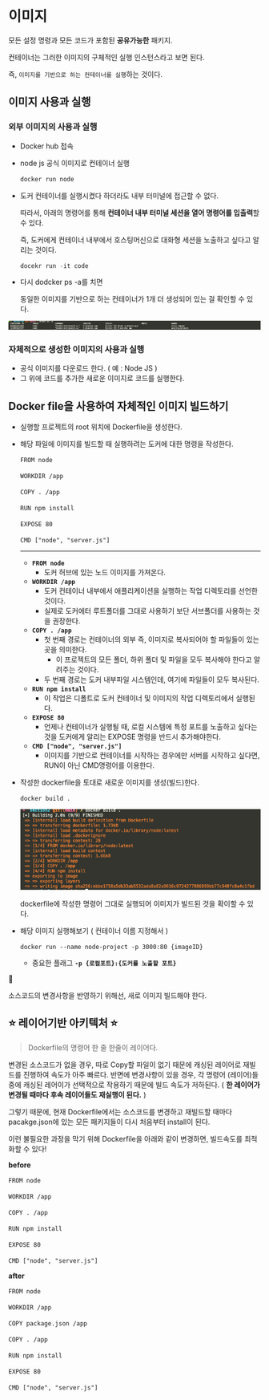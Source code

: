 # 이미지

모든 설정 명령과 모든 코드가 포함된 **공유가능한** 패키지.

컨테이너는 그러한 이미지의 구체적인 실행 인스턴스라고 보면 된다.

즉, `이미지를 기반으로 하는 컨테이너를 실행`하는 것이다.

## 이미지 사용과 실행

### 외부 이미지의 사용과 실행

- Docker hub 접속
- node js 공식 이미지로 컨테이너 실행
    
    ```python
    docker run node
    ```
    
- 도커 컨테이너를 실행시켰다 하더라도 내부 터미널에 접근할 수 없다.
    
    따라서, 아래의 명령어를 통해 **컨테이너 내부 터미널 세션을 열어 명령어를 입출력**할 수 있다. 
    
    즉, 도커에게 컨테이너 내부에서 호스팅머신으로 대화형 세션을 노출하고 싶다고 알리는 것이다.
    
    ```python
    docekr run -it code
    ```
    
- 다시 dodcker ps -a를 치면
    
    동일한 이미지를 기반으로 하는 컨테이너가 1개 더 생성되어 있는 걸 확인할 수 있다.
    
![스크린샷 2024-12-01 오후 7.54.05.png](../images/2_1.png)
    

### 자체적으로 생성한 이미지의 사용과 실행

- 공식 이미지를 다운로드 한다. ( 예 : Node JS )
- 그 위에 코드를 추가한 새로운 이미지로 코드를 실행한다.

## Docker file을 사용하여 자체적인 이미지 빌드하기

- 실행할 프로젝트의 root 위치에 Dockerfile을 생성한다.
- 해당 파일에 이미지를 빌드할 때 실행하려는 도커에 대한 명령을 작성한다.
    
    ```docker
    FROM node 
    
    WORKDIR /app
    
    COPY . /app
    
    RUN npm install
    
    EXPOSE 80
    
    CMD ["node", "server.js"]
    ```
    
    ---
    
    - **`FROM node`**
        - 도커 허브에 있는 노드 이미지를 가져온다.
    - **`WORKDIR /app`**
        - 도커 컨테이너 내부에서 애플리케이션을 실행하는 작업 디렉토리를 선언한 것이다.
        - 실제로 도커에터 루트폴더를 그대로 사용하기 보단 서브폴더를 사용하는 것을 권장한다.
    - **`COPY . /app`**
        - 첫 번째 경로는 컨테이너의 외부 즉, 이미지로 복사되어야 할 파일들이 있는 곳을 의미한다.
            - 이 프로젝트의 모든 폴더, 하위 폴더 및 파일을 모두 복사해야 한다고 알려주는 것이다.
        - 두 번째 경로는 도커 내부파일 시스템인데, 여기에 파일들이 모두 복사된다.
    - **`RUN npm install`**
        - 이 작업은 디폴트로 도커 컨테이너 및 이미지의 작업 디렉토리에서 실행된다.
    - **`EXPOSE 80`**
        - 언제나 컨테이너가 실행될 때, 로컬 시스템에 특정 포트를 노출하고 싶다는 것을 도커에게 알리는 EXPOSE 명령을 반드시 추가해야한다.
    - **`CMD ["node", "server.js"]`**
        - 이미지를 기반으로 컨테이너를 시작하는 경우에만 서버를 시작하고 싶다면, RUN이 아닌 CMD명령어를 이용한다.
- 작성한 dockerfile을 토대로 새로운 이미지를 생성(빌드)한다.
    
    ```docker
    docker build .
    ```
    
  ![스크린샷 2024-12-01 오후 7.54.05.png](../images/2_2.png)
    
    dockerfile에 작성한 명령어 그대로 실행되어 이미지가 빌드된 것을 확이할 수 있다.
    
- 해당 이미지 실행해보기 ( 컨테이너 이름 지정해서 )
    
    ```docker
    docker run --name node-project -p 3000:80 {imageID}
    ```
    
    - 중요한 플래그 **`-p {로컬포트}:{도커를 노출할 포트}`**

<aside>
📌

소스코드의 변경사항을 반영하기 위해선, 새로 이미지 빌드해야 한다.

</aside>

## ⭐️ 레이어기반 아키텍처 ⭐️

> Dockerfile의 명령어 한 줄 한줄이 레이어다.
> 

변경된 소스코드가 없을 경우, 따로 Copy할 파일이 없기 때문에 캐싱된 레이어로 재빌드를 진행하여 속도가 아주 빠르다. 반면에 변경사항이 있을 경우, 각 명령어 (레이어)들 중에 캐싱된 레어이가 선택적으로 작용하기 때문에 빌드 속도가 저하된다. ( **한 레이어가 변경될 때마다 후속 레이어들도 재실행이 된다.** )

그렇기 때문에, 현재 Dockerfile에서는 소스코드를 변경하고 재빌드할 때마다 pacakge.json에 있는 모든 패키지들이 다시 처음부터 install이 된다.

이런 불필요한 과정을 막기 위해 Dockerfile을 아래와 같이 변경하면, 빌드속도를 최적화할 수 있다!

**before**

```docker
FROM node 

WORKDIR /app

COPY . /app

RUN npm install

EXPOSE 80

CMD ["node", "server.js"]
```

**after**

```docker
FROM node 

WORKDIR /app

COPY package.json /app

COPY . /app

RUN npm install

EXPOSE 80

CMD ["node", "server.js"]
```